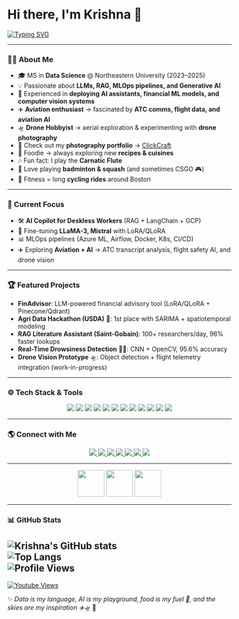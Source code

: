 # Hi there, I'm Krishna 👋  

[![Typing SVG](https://readme-typing-svg.herokuapp.com?font=Fira+Code&weight=600&size=24&pause=1000&color=00C0FF&width=900&lines=🚀+Data+Scientist+%7C+MLOps+Engineer+%7C+LLM+Enthusiast;✈️+Aviation+Geek+%7C+Drone+Hobbyist+🛸;🍳+Foodie+Exploring+New+Recipes;⚡+AI+Copilots%2C+RAG+%26+LLMs;🎶+Carnatic+Flute+Player+%26+Badminton+Lover)](https://git.io/typing-svg)


---

### 👨‍💻 About Me  
- 🎓 MS in **Data Science** @ Northeastern University (2023–2025)  
- 💡 Passionate about **LLMs, RAG, MLOps pipelines, and Generative AI**  
- 🧠 Experienced in **deploying AI assistants, financial ML models, and computer vision systems**  
- ✈️ **Aviation enthusiast** → fascinated by **ATC comms, flight data, and aviation AI**  
- 🛸 **Drone Hobbyist** → aerial exploration & experimenting with **drone photography**  
- 📸 Check out my **photography portfolio** → [ClickCraft](https://clickcraft.myportfolio.com/)  
- 🍲 Foodie → always exploring new **recipes & cuisines**  
- 🎶 Fun fact: I play the **Carnatic Flute**  
- 🎾 Love playing **badminton & squash** (and sometimes CSGO 🎮)  
- 🚴 Fitness = long **cycling rides** around Boston  

---

### 🔬 Current Focus  
- 🛠️ **AI Copilot for Deskless Workers** (RAG + LangChain + GCP)  
- 🤖 Fine-tuning **LLaMA-3, Mistral** with LoRA/QLoRA  
- 📊 MLOps pipelines (Azure ML, Airflow, Docker, K8s, CI/CD)  
- ✈️ Exploring **Aviation + AI** → ATC transcript analysis, flight safety AI, and drone vision  

---

### 🏆 Featured Projects  
- **FinAdvisor**: LLM-powered financial advisory tool (LoRA/QLoRA + Pinecone/Qdrant)  
- **Agri Data Hackathon (USDA)** 🥇: 1st place with SARIMA + spatiotemporal modeling  
- **RAG Literature Assistant (Saint-Gobain)**: 100+ researchers/day, 96% faster lookups  
- **Real-Time Drowsiness Detection** 🚗💤: CNN + OpenCV, 95.6% accuracy  
- **Drone Vision Prototype** 🛸: Object detection + flight telemetry integration (work-in-progress)  

---

### ⚙️ Tech Stack & Tools  

<p align="center">
  <img src="https://img.shields.io/badge/Python-3776AB?logo=python&logoColor=white" />
  <img src="https://img.shields.io/badge/PyTorch-EE4C2C?logo=pytorch&logoColor=white" />
  <img src="https://img.shields.io/badge/TensorFlow-FF6F00?logo=tensorflow&logoColor=white" />
  <img src="https://img.shields.io/badge/Scikit--learn-F7931E?logo=scikitlearn&logoColor=white" />
  <img src="https://img.shields.io/badge/HuggingFace-F0C929?logo=huggingface&logoColor=black" />
  <img src="https://img.shields.io/badge/LangChain-00A67E?logo=chainlink&logoColor=white" />
  <img src="https://img.shields.io/badge/Docker-2496ED?logo=docker&logoColor=white" />
  <img src="https://img.shields.io/badge/Kubernetes-326CE5?logo=kubernetes&logoColor=white" />
  <img src="https://img.shields.io/badge/Airflow-017CEE?logo=apacheairflow&logoColor=white" />
  <img src="https://img.shields.io/badge/GoogleCloud-4285F4?logo=googlecloud&logoColor=white" />
  <img src="https://img.shields.io/badge/Azure-0078D4?logo=microsoftazure&logoColor=white" />
  <img src="https://img.shields.io/badge/AWS-FF9900?logo=amazonaws&logoColor=black" />
</p>


---

### 🌎 Connect with Me  

<p align="center">
  <a href="https://about.me/sriksven">
    <img src="https://img.shields.io/badge/🌐-Portfolio-orange?style=for-the-badge&logo=google-chrome&logoColor=white" />
  </a>
  <a href="https://clickcraft.myportfolio.com/">
    <img src="https://img.shields.io/badge/📸-Photography-ff69b4?style=for-the-badge&logo=adobecreativecloud&logoColor=white" />
  </a>
  <a href="https://www.linkedin.com/in/sriksven/">
    <img src="https://img.shields.io/badge/💼-LinkedIn-blue?style=for-the-badge&logo=linkedin&logoColor=white" />
  </a>
  <a href="https://github.com/sriksven">
    <img src="https://img.shields.io/badge/🐙-GitHub-black?style=for-the-badge&logo=github&logoColor=white" />
  </a>
  <a href="https://www.youtube.com/c/ProfSpud">
    <img src="https://img.shields.io/badge/🎬-YouTube-red?style=for-the-badge&logo=youtube&logoColor=white" />
  </a>
  <a href="https://twitter.com/Sriks_venk">
    <img src="https://img.shields.io/badge/🐦-Twitter-1DA1F2?style=for-the-badge&logo=twitter&logoColor=white" />
  </a>
  <a href="https://www.instagram.com/sriksven/">
    <img src="https://img.shields.io/badge/📷-Instagram-E4405F?style=for-the-badge&logo=instagram&logoColor=white" />
  </a>
</p>

---

<p align="center">
  <img src="https://media.giphy.com/media/26xBukhkP5vUenP4c/giphy.gif" width="60">  
  <img src="https://media.giphy.com/media/WUlplcMpOCEmTGBtBW/giphy.gif" width="60">  
  <img src="https://media.giphy.com/media/j2pOGeGYKe2xCCKwfi/giphy.gif" width="60">  
</p>


---

### 📊 GitHub Stats  
![Krishna's GitHub stats](https://github-readme-stats.vercel.app/api?username=sriksven&show_icons=true&theme=radical)  
![Top Langs](https://github-readme-stats.vercel.app/api/top-langs/?username=sriksven&layout=compact&theme=radical)  
![Profile Views](https://komarev.com/ghpvc/?username=sriksven&label=Profile%20Views&color=0e75b6&style=flat)
---
[![Youtube Views](https://img.shields.io/youtube/channel/views/UCBkZGtQ6tQWzCseujiS4CXQ?style=social)](https://www.youtube.com/c/ProfSpud)

✨ *Data is my language, AI is my playground, food is my fuel 🍕, and the skies are my inspiration ✈️🛸* 🚀
